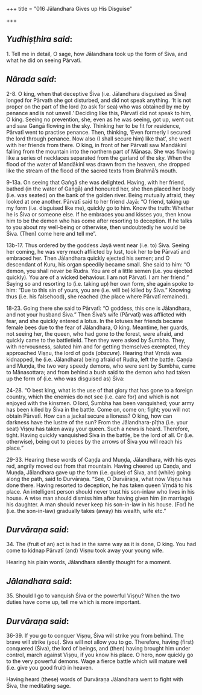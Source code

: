 +++
title = "016 Jālandhara Gives up His Disguise"

+++
 

## *Yudhiṣṭhira said*:

1\. Tell me in detail, O sage, how Jālandhara took up the form of Śiva, and what he did on seeing Pārvatī.

## *Nārada said*:

2-8. O king, when that deceptive Śiva (i.e. Jālandhara disguised as Śiva) longed for Pārvath she got disturbed, and did not speak anything. ‘It is not proper on the part of the lord (to ask for sea) who was obtained by me by penance and is not unwell.’ Deciding like this, Pārvatī did not speak to him, O king. Seeing no prevention, she, even as he was seeing, got up, went out and saw Gaṅgā flowing in the sky. Thinking her to be fit for residence, Pārvatī went to practise penance. Then, thinking, ‘Even formerly I secured the lord through penance. Now also (I shall secure him) like that’, she went with her friends from there. O king, in front of her Pārvatī saw Mandākinī falling from the mountain into the northern part of Mānasa. She was flowing like a series of necklaces separated from the garland of the sky. When the flood of the water of Mandākinī was drawn from the heaven, she dropped like the stream of the flood of the sacred texts from Brahmā’s mouth.

9-13a. On seeing that Gaṅgā she was delighted. Having, with her friend, bathed (in the water of Gaṅgā) and honoured her, she then placed her body (i.e. was seated) on the bank of the golden river. Being mutually afraid, they looked at one another. Pārvatī said to her friend Jayā: “O friend, taking up my form (i.e. disguised like me), quickly go to him. Know the truth: Whether he is Śiva or someone else. If he embraces you and kisses you, then know him to be the demon who has come after resorting to deception. If he talks to you about my well-being or otherwise, then undoubtedly he would be Śiva. (Then) come here and tell me”.

13b-17. Thus ordered by the goddess Jayā went near (i.e. to) Śiva. Seeing her coming, he was very much affiicted by lust, took her to be Pārvatī and embraced her. Then Jālandhara quickly ejected his semen; and O descendant of Kuru, his organ speedily became small. She said to him: “O demon, you shall never be Rudra. You are of a little semen (i.e. you ejected quickly). You are of a wicked behaviour. I am not Pārvatī. I am her friend.” Saying so and resorting to (i.e. taking up) her own form, she again spoke to him: “Due to this sin of yours, you are (i.e. will be) killed by Śiva.” Knowing thus (i.e. his falsehood), she reached (the place where Pārvatī remained).

18-23. Going there she said to Pārvatī: “O goddess, this one is Jālandhara, and not your husband Śiva.” Then Śiva’s wife (Pārvatī) was afflicted with fear, and she quickly entered a lotus. In the lotuses her friends became female bees due to the fear of Jālandhara, O king. Meantime, her guards, not seeing her, the queen, who had gone to the forest, were afraid, and quickly came to the battletield. Then they were asked by Śumbha. They, with nervousness, saluted him and for getting themselves exempted, they approached Viṣṇu, the lord of gods (*obscure*). Hearing that Vṛndā was kidnapped, he (i.e. Jālandhara) being afraid of Rudra, left the battle. Caṇḍa and Muṇḍa, the two very speedy demons, who were sent by Sumbha, came to Mānasottara; and from behind a bush said to the demon who had taken up the form of (i.e. who was disguised as) Śiva:

24-28. “O best king, what is the use of that glory that has gone to a foreign country, which the enemies do not see (i.e. care for) and which is not enjoyed with the kinsmen. O lord, Śumbha has been vanquished; your army has been killed by Śiva in the battle. Come on, come on; fight; you will not obtain Pārvatī. How can a jackal secure a lioness? O king, how can darkness have the lustre of the sun? From the Jālandhara-pīṭha (i.e. your seat) Viṣṇu has taken away your queen. Such a news is heard. Therefore, tight. Having quickly vanquished Śiva in the battle, be the lord of all. Or (i.e. otherwise), being cut to pieces by the arrows of Śiva you will reach his place.”

29-33. Hearing these words of Caṇḍa and Muṇḍa, Jālandhara, with his eyes red, angrily moved out from that mountain. Having cheered up Caṇḍa, and Muṇḍa, Jālandhara gave up the form (i.e. guise) of Śiva, and (while) going along the path, said to Durvāraṇa. “See, O Durvāraṇa, what now Viṣṇu has done there. Having resorted to deception, he has taken queen Vṛndā to his place. An intelligent person should never trust his son-inlaw who lives in his house. A wise man should dismiss him after having given him (in marriage) his daughter. A man should never keep his son-in-law in his house. (For) he (i.e. the son-in-law) gradually takes (away) his wealth, wife etc.”

## *Durvāraṇa said*:

34\. The (fruit of an) act is had in the same way as it is done, O king. You had come to kidnap Pārvatī (and) Viṣṇu took away your young wife.

Hearing his plain words, Jālandhara silently thought for a moment.

## *Jālandhara said*:

35\. Should I go to vanquish Śiva or the powerful Viṣṇu? When the two duties have come up, tell me which is more important.

## *Durvāraṇa said*:

36-39. If you go to conquer Viṣṇu, Śiva will strike you from behind. The brave will strike (you). Śiva will not allow you to go. Therefore, having (first) conquered (Śiva), the lord of beings, and (then) having brought him under control, march against Viṣṇu, if you know his place. O hero, now quickly go to the very powerful demons. Wage a fierce battle which will mature well (i.e. give you good fruit) in heaven.

Having heard (these) words of Durvāraṇa Jālandhara went to fight with Śiva, the meditating sage.


